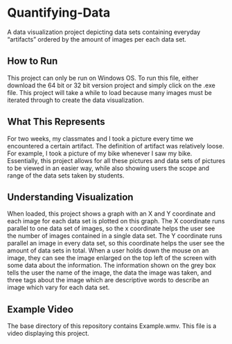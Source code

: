 # Quantifying-Data
A data visualization project depicting data sets containing everyday “artifacts” ordered by the amount of images per each data set.

## How to Run
This project can only be run on Windows OS. To run this file, either download the 64 bit or 32 bit version project and simply click on the .exe file. This project will take a while to load because many images must be iterated through to create the data visualization.

## What This Represents
For two weeks, my classmates and I took a picture every time we encountered a certain artifact. The definition of artifact was relatively loose. For example, I took a picture of my bike whenever I saw my bike. Essentially, this project allows for all these pictures and data sets of pictures to be viewed in an easier way, while also showing users the scope and range of the data sets taken by students. 

## Understanding Visualization
When loaded, this project shows a graph with an X and Y coordinate and each image for each data set is plotted on this graph. The X coordinate runs parallel to one data set of images, so the x coordinate helps the user see the number of images contained in a single data set. The Y coordinate runs parallel an image in every data set, so this coordinate helps the user see the amount of data sets in total. When a user holds down the mouse on an image, they can see the image enlarged on the top left of the screen with some data about the information. The information shown on the grey box tells the user the name of the image, the data the image was taken, and three tags about the image which are descriptive words to describe an image which vary for each data set.

## Example Video
The base directory of this repository contains Example.wmv. This file is a video displaying this project.
